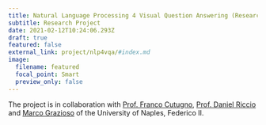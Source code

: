 ```yaml
---
title: Natural Language Processing 4 Visual Question Answering (Research Project)
subtitle: Research Project
date: 2021-02-12T10:24:06.293Z
draft: true
featured: false
external_link: project/nlp4vqa/#index.md
image:
  filename: featured
  focal_point: Smart
  preview_only: false
---
```

The project is in collaboration with [Prof. Franco Cutugno](https://www.docenti.unina.it/#!/professor/4652414e434553434f43555455474e4f435447464e4336304d31364638333948/riferimenti), [Prof. Daniel Riccio](https://www.docenti.unina.it/#!/professor/44414e49454c52494343494f524343444e4c37384831365a3131344d/riferimenti) and [Marco Grazioso](https://www.docenti.unina.it/#!/professor/4d4152434f4752415a494f534f47525a4d524339305332364331323957/riferimenti) of the University of Naples, Federico II.